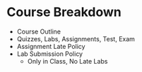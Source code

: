 # Course Breakdown

* Course Outline
* Quizzes, Labs, Assignments, Test, Exam
* Assignment Late Policy
* Lab Submission Policy
    * Only in Class, No Late Labs

